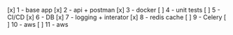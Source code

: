[x] 1 - base app
[x] 2 - api + postman
[x] 3 - docker
[ ] 4 - unit tests
[ ] 5 - CI/CD
[x] 6 - DB
[x] 7 - logging + interator
[x] 8 - redis cache
[ ] 9 - Celery
[ ] 10 - aws
[ ] 11 - aws
